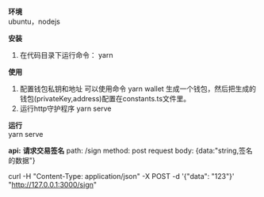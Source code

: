 **环境**  
ubuntu，nodejs

**安装**
1. 在代码目录下运行命令： yarn  

**使用**  
1. 配置钱包私钥和地址 可以使用命令 yarn wallet 生成一个钱包，然后把生成的钱包(privateKey,address)配置在constants.ts文件里。
2. 运行http守护程序 yarn serve  

**运行**  
   yarn serve  


**api:**
**请求交易签名**
path: /sign
method: post
request body: {data:"string,签名的数据"}


curl -H "Content-Type: application/json" -X POST -d '{"data": "123"}' "http://127.0.0.1:3000/sign"
